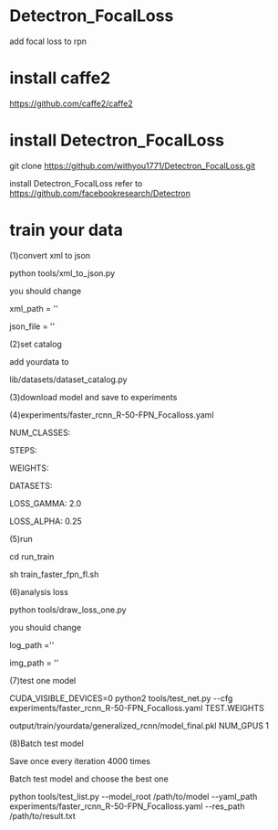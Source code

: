 # Detectron_FocalLoss
add focal loss to rpn
# install caffe2
https://github.com/caffe2/caffe2
# install Detectron_FocalLoss
git clone https://github.com/withyou1771/Detectron_FocalLoss.git

install Detectron_FocalLoss refer to https://github.com/facebookresearch/Detectron
# train your data
(1)convert xml to json

python tools/xml_to_json.py

you should change

xml_path = ''

json_file = ''

(2)set catalog

add yourdata to

lib/datasets/dataset_catalog.py

(3)download model and save to experiments

(4)experiments/faster_rcnn_R-50-FPN_Focalloss.yaml

NUM_CLASSES:

STEPS: 

WEIGHTS:

DATASETS:

LOSS_GAMMA: 2.0

LOSS_ALPHA: 0.25

(5)run

cd run_train

sh train_faster_fpn_fl.sh

(6)analysis loss

python tools/draw_loss_one.py

you should change

log_path =''

img_path = ''

(7)test one model

CUDA_VISIBLE_DEVICES=0 python2 tools/test_net.py --cfg experiments/faster_rcnn_R-50-FPN_Focalloss.yaml TEST.WEIGHTS 

output/train/yourdata/generalized_rcnn/model_final.pkl NUM_GPUS 1

(8)Batch test model

Save once every iteration 4000 times

Batch test model and choose the best one

python tools/test_list.py --model_root /path/to/model --yaml_path experiments/faster_rcnn_R-50-FPN_Focalloss.yaml --res_path /path/to/result.txt
